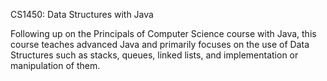 CS1450: Data Structures with Java

Following up on the Principals of Computer Science course with Java, this course teaches advanced Java and primarily focuses on the use of Data Structures such
as stacks, queues, linked lists, and implementation or manipulation of them.
